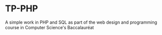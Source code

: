 # TP-PHP
A simple work in PHP and SQL as part of the web design and programming course in Computer Science's Baccalauréat 
